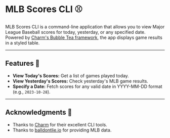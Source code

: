 # MLB Scores CLI ⚾
MLB Scores CLI is a command-line application that allows you to view Major League Baseball scores for today, yesterday, or any specified date. Powered by [Charm's Bubble Tea framework](https://charm.sh), the app displays game results in a styled table.

---

## Features 🚀

- **View Today's Scores:** Get a list of games played today.
- **View Yesterday's Scores:** Check yesterday's MLB game results.
- **Specify a Date:** Fetch scores for any valid date in YYYY-MM-DD format (e.g., `2023-10-28`).

---

## Acknowledgments 🙏
- Thanks to [Charm](https://charm.sh) for their excellent CLI tools.
- Thanks to [balldontlie.io](https://balldontlie.io) for providing MLB data.

